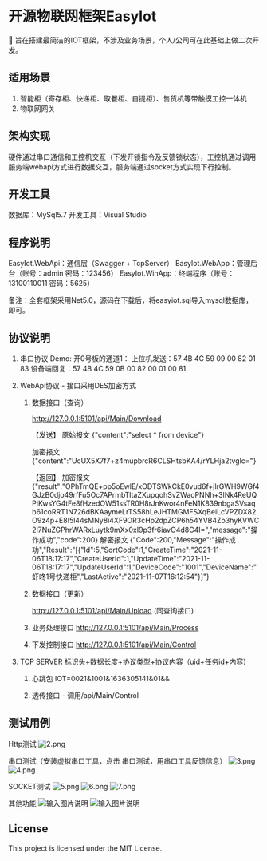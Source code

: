 # 开源物联网框架EasyIot

🔨 旨在搭建最简洁的IOT框架，不涉及业务场景，个人/公司可在此基础上做二次开发。

## 适用场景

1. 智能柜（寄存柜、快递柜、取餐柜、自提柜）、售货机等带触摸工控一体机
2. 物联网网关

## 架构实现
硬件通过串口通信和工控机交互（下发开锁指令及反馈锁状态），工控机通过调用服务端webapi方式进行数据交互，服务端通过socket方式实现下行控制。

## 开发工具
数据库：MySql5.7
开发工具：Visual Studio

## 程序说明
EasyIot.WebApi：通信层（Swagger + TcpServer）
EasyIot.WebApp：管理后台（账号：admin 密码：123456）
EasyIot.WinApp：终端程序（账号：13100110011 密码：5625）

备注：全套框架采用Net5.0，源码在下载后，将easyiot.sql导入mysql数据库，即可。

## 协议说明

1. 串口协议
   Demo: 开0号板的通道1：
   上位机发送：57 4B 4C 59 09 00 82 01 83
   设备端回复：57 4B 4C 59 0B 00 82 00 01 00 81


2. WebApi协议 - 接口采用DES加密方式

    1. 数据接口（查询）

       http://127.0.0.1:5101/api/Main/Download

       【发送】
       原始报文 {"content":"select * from device"}

       加密报文 {"content":"UcUX5X7f7+z4mupbrcR6CLSHtsbKA4/rYLHja2tvglc="}

       【返回】
       加密报文 {"result":"OPhTmQE+pp5oEwlE/xODTSWkCkE0vud6f+jlrGWH9WGf4GJzB0djo49rfFu5Oc7APrmbTltaZXupqohSvZWaoPNNh+3lNk4ReUQPiKwsYG4tFe8fHzedOW51ssTR0H8rJnKwor4nFeN1K839nbgaSVsaqb61coRRT1N726dBKAaymeLrTS58hLeJHTMGMFSXqBeiLcVPZDX82O9z4p+E8I5l44sMNy8i4XF9OR3cHp2dpZCP6h54YVB4Zo3hyKVWC2l7NuZGPhrWARxLuytk9mXx0xI9p3fr6iavO4d8C4I=","message":"操作成功","code":200}
       解密报文 {"Code":200,"Message":"操作成功","Result":"[{\"Id\":5,\"SortCode\":1,\"CreateTime\":\"2021-11-06T18:17:17\",\"CreateUserId\":1,\"UpdateTime\":\"2021-11-06T18:17:17\",\"UpdateUserId\":1,\"DeviceCode\":\"1001\",\"DeviceName\":\"虾咚1号快递柜\",\"LastActive\":\"2021-11-07T16:12:54\"}]"}

    2. 数据接口（更新）
   
        http://127.0.0.1:5101/api/Main/Upload (同查询接口)

    3. 业务处理接口
        http://127.0.0.1:5101/api/Main/Process

    4. 下发控制接口
        http://127.0.0.1:5101/api/Main/Control

3. TCP SERVER
   标识头+数据长度+协议类型+协议内容（uid+任务id+内容）

    1. 心跳包
        IOT=0021&1001&1636305141&01&&

    2. 透传接口 - 调用/api/Main/Control

## 测试用例

Http测试
![](https://images.gitee.com/uploads/images/2021/1107/191651_d6db6c1a_1779965.png "2.png")

串口测试（安装虚拟串口工具，点击 串口测试，用串口工具反馈信息）
![](https://images.gitee.com/uploads/images/2021/1107/191717_bc618c12_1779965.png "3.png")
![](https://images.gitee.com/uploads/images/2021/1107/191732_043f438c_1779965.png "4.png")

SOCKET测试
![](https://images.gitee.com/uploads/images/2021/1107/191752_ad3014c1_1779965.png "5.png")
![](https://images.gitee.com/uploads/images/2021/1107/191807_f80023ca_1779965.png "6.png")
![](https://images.gitee.com/uploads/images/2021/1107/191829_ed48e5e4_1779965.png "7.png")

其他功能
![输入图片说明](https://images.gitee.com/uploads/images/2021/1107/191841_210b11a8_1779965.png "8.png")
![输入图片说明](https://images.gitee.com/uploads/images/2021/1107/191851_df4a325a_1779965.png "9.png")

## License
This project is licensed under the MIT License.

